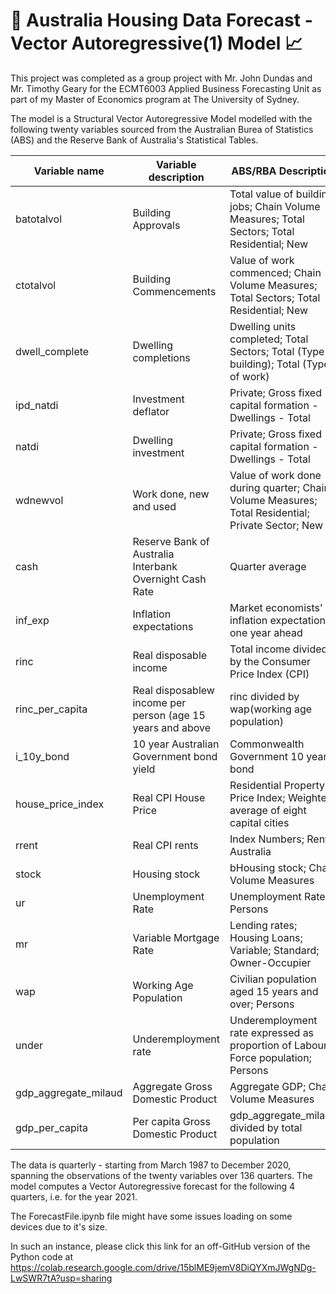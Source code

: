 # :house_with_garden: Australia Housing Data Forecast - Vector Autoregressive(1) Model :chart_with_upwards_trend:

This project was completed as a group project with Mr. John Dundas and Mr. Timothy Geary for the ECMT6003 Applied Business Forecasting Unit as part of my Master of Economics program at The University of Sydney.

The model is a Structural Vector Autoregressive Model modelled with the following twenty variables sourced from the Australian Burea of Statistics (ABS) and the Reserve Bank of Australia's Statistical Tables.



| Variable name | Variable description            | ABS/RBA Description | Unit |
|---------------|---------------------------------|---------------------|------|
|batotalvol     | Building Approvals| Total value of building jobs; Chain Volume Measures; Total Sectors; Total Residential; New| AUD Thousands|
|ctotalvol      | Building Commencements |Value of work commenced; Chain Volume Measures; Total Sectors; Total Residential; New| AUD Thousands| 
|dwell_complete | Dwelling completions| Dwelling units completed; Total Sectors; Total (Type of building); Total (Type of work) | Number|
|ipd_natdi     |Investment deflator| Private; Gross fixed capital formation - Dwellings - Total| Index
|natdi          | Dwelling investment | Private; Gross fixed capital formation - Dwellings - Total| AUD Thousands| 
|wdnewvol        | Work done, new and used | Value of work done during quarter; Chain Volume Measures; Total Residential; Private Sector; New | AUD Thousands| 
|cash           | Reserve Bank of Australia Interbank Overnight Cash Rate | Quarter average |Percent |
|inf_exp        | Inflation expectations | Market economists' inflation expectations one year ahead | Percent |
|rinc            | Real disposable income | Total income divided by the Consumer Price Index (CPI) | Percent|
|rinc_per_capita | Real disposablew income per person (age 15 years and above| rinc divided by wap(working age population) | AUD|
|i_10y_bond     | 10 year Australian Government bond yield | Commonwealth Government 10 year bond | Percent|
|house_price_index | Real CPI House Price | Residential Property Price Index; Weighted average of eight capital cities | Index|
|rrent              | Real CPI rents | Index Numbers; Rents; Australia |Index |
|stock          | Housing stock |bHousing stock; Chain Volume Measures |AUD Thousands |
|ur         | Unemployment Rate | Unemployment Rate; Persons | Percent |
|mr             | Variable Mortgage Rate |Lending rates; Housing Loans; Variable; Standard; Owner-Occupier | Percent    
|wap            |Working Age Population | Civilian population aged 15 years and over; Persons | Thousands|
|under          | Underemployment rate| Underemployment rate expressed as proportion of Labour Force population; Persons | Percent
|gdp_aggregate_milaud  |Aggregate Gross Domestic Product | Aggregate GDP; Chain Volume Measures | AUD Millions |
|gdp_per_capita       | Per capita Gross Domestic Product | gdp_aggregate_milaud divided by total population | AUD |

The data is quarterly - starting from March 1987 to December 2020, spanning the observations of the twenty variables over 136 quarters.
The model computes a Vector Autoregressive forecast for the following 4 quarters, i.e. for the year 2021.





The ForecastFile.ipynb file might have some issues loading on some devices due to it's size.

In such an instance, please click this link for an off-GitHub version of the Python code at https://colab.research.google.com/drive/15blME9jemV8DiQYXmJWgNDg-LwSWR7tA?usp=sharing
